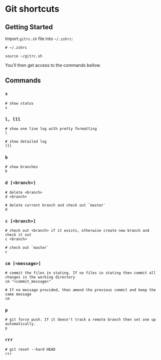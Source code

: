 # Git shortcuts

## Getting Started

Import `gitrc.sh` file into `~/.zshrc`:

```
# ~/.zshrc

source ~/gitrc.sh
```

You'll then get access to the commands bellow.

## Commands

### `s`

```
# show status
s
```

### `l, lll`

```
# show one line log with pretty formatting
l

# show detailed log
lll
```

### `b`

```
# show branches
b
```

### `d [<branch>]`

```
# delete <branch>
d <branch>

# delete current branch and check out `master`
d
```

### `c [<branch>]`

```
# check out <branch> if it exists, otherwise create new branch and check it out
c <branch>

# check out `master`
c
```

### `cm [<message>]`

```
# commit the files in stating. If no files in stating then commit all changes in the working directory
cm "<commit_message>"

# If no message provided, then amend the previous commit and keep the same message
cm
```

### `p`

```
# git force push. If it doesn't track a remote branch then set one up automatically.
p
```

### `rrr`

```
# git reset --hard HEAD
rrr
```
